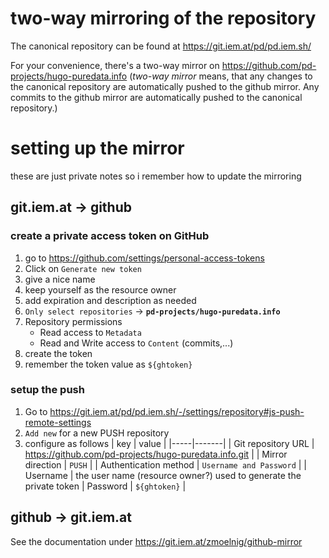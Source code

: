 two-way mirroring of the repository
===================================

The canonical repository can be found at https://git.iem.at/pd/pd.iem.sh/

For your convenience, there's a two-way mirror on https://github.com/pd-projects/hugo-puredata.info
(*two-way mirror* means, that any changes to the canonical repository are automatically pushed to the github mirror.
Any commits to the github mirror are automatically pushed to the canonical repository.)


# setting up the mirror

these are just private notes so i remember how to update the mirroring

## git.iem.at -> github

### create a private access token on GitHub
1. go to https://github.com/settings/personal-access-tokens
2. Click on `Generate new token`
3. give a nice name
4. keep yourself as the resource owner
5. add expiration and description as needed
6. `Only select repositories` -> **`pd-projects/hugo-puredata.info`**
7. Repository permissions
   - Read access to `Metadata`
   - Read and Write access to `Content` (commits,...)
8. create the token
9. remember the token value as `${ghtoken}`

### setup the push

1. Go to https://git.iem.at/pd/pd.iem.sh/-/settings/repository#js-push-remote-settings
2. `Add new` for a new PUSH repository
3. configure as follows
   | key | value |
   |-----|-------|
   | Git repository URL    | https://github.com/pd-projects/hugo-puredata.info.git |
   | Mirror direction      | `PUSH` |
   | Authentication method | `Username and Password` |
   | Username              | the user name  (resource owner?) used to generate the private token
   | Password              | `${ghtoken}` |



## github -> git.iem.at

See the documentation under https://git.iem.at/zmoelnig/github-mirror
